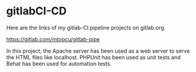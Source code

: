 # gitlabCI-CD
Here are the links of my gitlab-CI pipeline projects on gitlab.org.


https://gitlab.com/mtopcu/gitlab-pipe

In this project, the Apache server has been used as a web server to serve the HTML files like localhost. PHPUnit has been used as unit tests and Behat has been used for automation tests.
